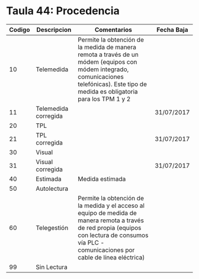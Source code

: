 # Taula 44: Procedencia

| Codigo | Descripcion | Comentarios | Fecha Baja |
|---|---|---|---|
| 10 | Telemedida | Permite la obtención de la medida de manera remota a través de un módem (equipos con módem integrado, comunicaciones telefónicas). Este tipo de medida es obligatoria para los TPM 1 y 2 |  |
| 11 | Telemedida corregida |  | 31/07/2017 |
| 20 | TPL |  |  |
| 21 | TPL corregida |  | 31/07/2017 |
| 30 | Visual |  |  |
| 31 | Visual corregida |  | 31/07/2017 |
| 40 | Estimada | Medida estimada |  |
| 50 | Autolectura |  |  |
| 60 | Telegestión | Permite la obtención de la medida y el acceso al equipo de medida de manera remota a través de red propia (equipos con lectura de consumos vía PLC  - comunicaciones por cable de línea eléctrica) |  |
| 99 | Sin Lectura |  |  |
